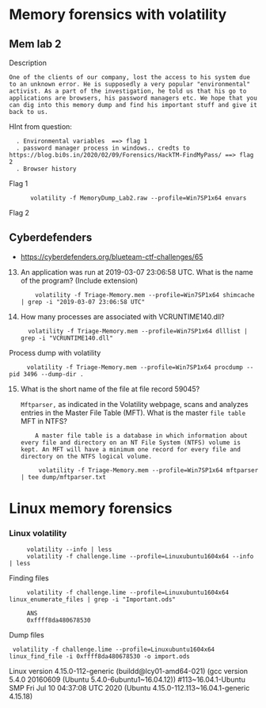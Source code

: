 # Memory forensics with volatility

## Mem lab 2
Description
   
   `One of the clients of our company, lost the access to his system due to an unknown error. He is supposedly a very popular "environmental" activist. As a part of the investigation, he told us that his go to applications are browsers, his password managers etc. We hope that you can dig into this memory dump and find his important stuff and give it back to us.`
   
   HInt from question:
   
      . Environmental variables  ==> flag 1
      . password manager process in windows.. credts to https://blog.bi0s.in/2020/02/09/Forensics/HackTM-FindMyPass/ ==> flag 2
      . Browser history
      
   Flag 1
      
          volatility -f MemoryDump_Lab2.raw --profile=Win7SP1x64 envars
   Flag 2 
         
## Cyberdefenders

* https://cyberdefenders.org/blueteam-ctf-challenges/65

 13.  An application was run at 2019-03-07 23:06:58 UTC. What is the name of the program? (Include extension)
 
              volatility -f Triage-Memory.mem --profile=Win7SP1x64 shimcache | grep -i "2019-03-07 23:06:58 UTC"
7. How many processes are associated with VCRUNTIME140.dll?

         volatility -f Triage-Memory.mem --profile=Win7SP1x64 dlllist | grep -i "VCRUNTIME140.dll" 
         
 Process dump with volatility 
    
         volatility -f Triage-Memory.mem --profile=Win7SP1x64 procdump --pid 3496 --dump-dir .
15. What is the short name of the file at file record 59045?

    `Mftparser,` as indicated in the Volatility webpage, scans and analyzes entries in the Master File Table (MFT).
 What is the master `file table` MFT in NTFS?
 
            A master file table is a database in which information about every file and directory on an NT File System (NTFS) volume is kept. An MFT will have a minimum one record for every file and directory on the NTFS logical volume.
            
             volatility -f Triage-Memory.mem --profile=Win7SP1x64 mftparser | tee dump/mftparser.txt
# Linux memory forensics
 ###  Linux volatility
         volatility --info | less
         volatility -f challenge.lime --profile=Linuxubuntu1604x64 --info | less
         
 Finding files
 
         volatility -f challenge.lime --profile=Linuxubuntu1604x64 linux_enumerate_files | grep -i "Important.ods"

         ANS
         0xffff8da480678530 
Dump files 

     volatility -f challenge.lime --profile=Linuxubuntu1604x64 linux_find_file -i 0xffff8da480678530 -o import.ods
     
  Linux version 4.15.0-112-generic (buildd@lcy01-amd64-021) (gcc version 5.4.0 20160609 (Ubuntu 5.4.0-6ubuntu1~16.04.12)) #113~16.04.1-Ubuntu SMP Fri Jul 10 04:37:08 UTC 2020 (Ubuntu 4.15.0-112.113~16.04.1-generic 4.15.18)
